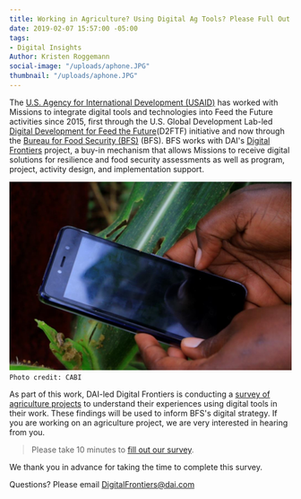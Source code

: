 ```yaml
---
title: Working in Agriculture? Using Digital Ag Tools? Please Full Out This Survey!
date: 2019-02-07 15:57:00 -05:00
tags:
- Digital Insights
Author: Kristen Roggemann
social-image: "/uploads/aphone.JPG"
thumbnail: "/uploads/aphone.JPG"
---
```


The [U.S. Agency for International Development (USAID)](https://www.usaid.gov/) has worked with Missions to integrate digital tools and technologies into Feed the Future activities since 2015, first through the U.S. Global Development Lab-led [Digital Development for Feed the Future](https://www.usaid.gov/digitalag)(D2FTF) initiative and now through the [Bureau for Food Security (BFS)](https://www.usaid.gov/who-we-are/organization/bureaus/bureau-food-security) (BFS). BFS works with DAI's [Digital Frontiers](https://www.dai.com/our-work/projects/worldwide-digital-frontiers-df) project, a buy-in mechanism that allows Missions to receive digital solutions for resilience and food security assessments as well as program, project, activity design, and implementation support.

![a phone](/uploads/aphone.JPG)`Photo credit: CABI`


As part of this work, DAI-led Digital Frontiers is conducting a [survey of agriculture projects](https://www.surveymonkey.com/r/QSMW65V) to understand their experiences using digital tools in their work. These findings will be used to inform BFS's digital strategy. If you are working on an agriculture project, we are very interested in hearing from you.

> Please take 10 minutes to [fill out our survey](https://www.surveymonkey.com/r/QSMW65V).

We thank you in advance for taking the time to complete this survey.

Questions? Please email DigitalFrontiers@dai.com